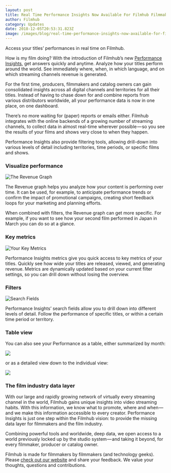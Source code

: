 ```yaml
---
layout: post
title: Real Time Performance Insights Now Available For Filmhub Filmmakers
author: Filmhub
category: Updates
date: 2018-12-05T20:53:31.823Z
image: /images/blog/real-time-performance-insights-now-available-for-filmhub-filmmakers.png
---
```

Access your titles’ performances in real time on Filmhub.

How is my film doing? With the introduction of Filmhub’s new [Performance Insights](http://bit.ly/2ScR5vx), get answers quickly and anytime. Analyze how your titles perform around the world. See immediately where, when, in which language, and on which streaming channels revenue is generated.

For the first time, producers, filmmakers and catalog owners can gain consolidated insights across all digital channels and territories for all their titles. Instead of having to chase down for and combine reports from various distributors worldwide, all your performance data is now in one place, on one dashboard.

There’s no more waiting for (paper) reports or emails either. Filmhub integrates with the online backends of a growing number of streaming channels, to collect data in almost real-time wherever possible — so you see the results of your films and shows very close to when they happen.

Performance Insights also provide filtering tools, allowing drill-down into various levels of detail including territories, time periods, or specific films and shows.

### Visualize performance

![](/images/blog/real-time-performance-insights-now-available-for-filmhub-filmmakers-1.png "The Revenue Graph")

The Revenue graph helps you analyze how your content is performing over time. It can be used, for example, to anticipate performance trends or confirm the impact of promotional campaigns, creating short feedback loops for your marketing and planning efforts.

When combined with filters, the Revenue graph can get more specific. For example, if you want to see how your second film performed in Japan in March you can do so at a glance.

### Key metrics

![](/images/blog/real-time-performance-insights-now-available-for-filmhub-filmmakers-2.png "Your Key Metrics")

Performance Insights metrics give you quick access to key metrics of your titles. Quickly see how wide your titles are released, viewed, and generating revenue. Metrics are dynamically updated based on your current filter settings, so you can drill down without losing the overview.

### Filters

![](/images/blog/real-time-performance-insights-now-available-for-filmhub-filmmakers-3.png "Search Fields")

Performance Insights’ search fields allow you to drill down into different levels of detail. Follow the performance of specific titles, or within a certain time period or territory.

### Table view

You can also see your Performance as a table, either summarized by month:

![](/images/blog/real-time-performance-insights-now-available-for-filmhub-filmmakers-4.png)

or as a detailed view down to the individual view:

![](/images/blog/real-time-performance-insights-now-available-for-filmhub-filmmakers-5.png)

### The film industry data layer

With our large and rapidly growing network of virtually every streaming channel in the world, Filmhub gains unique insights into video streaming habits. With this information, we know what to promote, where and when — and we make this information accessible to every creator. Performance Insights is just one step within the Filmhub vision: to provide the missing data layer for filmmakers and the film industry.

Combining powerful tools and worldwide, deep data, we open access to a world previously locked up by the studio system — and taking it beyond, for every filmmaker, producer or catalog owner.

Filmhub is made for filmmakers by filmmakers (and technology geeks). Please [check out our website](http://bit.ly/2AOkS5J) and share your feedback. We value your thoughts, questions and contributions.
